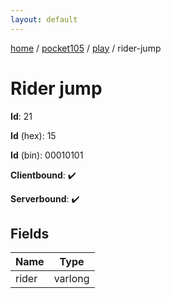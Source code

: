 ```yaml
---
layout: default
---
```


[home](/)  /  [pocket105](/protocol/pocket105)  /  [play](/protocol/pocket105/play)  /  rider-jump

# Rider jump

**Id**: 21

**Id** (hex): 15

**Id** (bin): 00010101

**Clientbound**: ✔️

**Serverbound**: ✔️

## Fields

Name | Type
---|---
rider | varlong
